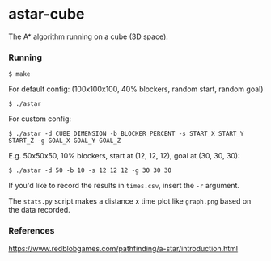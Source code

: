 # astar-cube
The A* algorithm running on a cube (3D space).

### Running
```
$ make
```

For default config: (100x100x100, 40% blockers, random start, random goal)
```
$ ./astar
```

For custom config: 
```
$ ./astar -d CUBE_DIMENSION -b BLOCKER_PERCENT -s START_X START_Y START_Z -g GOAL_X GOAL_Y GOAL_Z
```

E.g. 50x50x50, 10% blockers, start at (12, 12, 12), goal at (30, 30, 30):
```
$ ./astar -d 50 -b 10 -s 12 12 12 -g 30 30 30
```

If you'd like to record the results in ```times.csv```, insert the ```-r```
argument.

The ```stats.py``` script makes a distance x time plot like ```graph.png```
based on the data recorded.

### References
https://www.redblobgames.com/pathfinding/a-star/introduction.html
